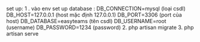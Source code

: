 set up:
1 . vào env set up database :
    DB_CONNECTION=mysql (loại csdl)
    DB_HOST=127.0.0.1 (host mặc định 127.0.0.1)
    DB_PORT=3306 (port của host)
    DB_DATABASE=easyteams (tên csdl)
    DB_USERNAME=root (username)
    DB_PASSWORD=1234 (password)
2. php artisan migrate
3. php artisan serve
